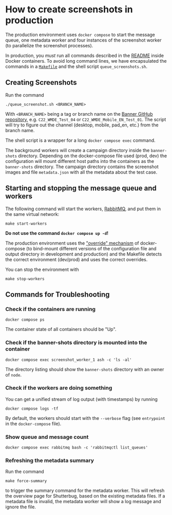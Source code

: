 # How to create screenshots in production

The production environment uses `docker compose` to start the message
queue, one metadata worker and four instances of the screenshot worker (to
parallelize the screenshot processes).

In production, you *must* run all commands described in the
[README](README.md) inside Docker containers. To avoid long command lines,
we have encapsulated the commands in a [`Makefile`](Makefile) and the
shell script `queue_screenshots.sh`.

## Creating Screenshots

Run the command

```shell
./queue_screenshot.sh <BRANCH_NAME>
```

With `<BRANCH_NAME>` being a tag or branch name on the [Banner GitHub
repository](https://github.com/wmde/fundraising-banners), e.g.
`C22_WMDE_Test_04` or `C22_WMDE_Mobile_EN_Test_01`. The script will try to
figure out the channel (desktop, mobile, pad_en, etc.) from the branch
name.

The shell script is a wrapper for a long `docker compose exec` command.

The background workers will create a campaign directory inside the
`banner-shots` directory. Depending on the docker-compose file used (prod,
dev) the configuration will mount different host paths into the containers
as the `banner-shots` directory. The campaign directory contains the
screenshot images and file `metadata.json` with all the metadata about the
test case.

## Starting and stopping the message queue and workers

The following command will start the workers, [RabbitMQ](https://www.rabbitmq.com/), and put them in the same virtual network:

	make start-workers

**Do not use the command `docker compose up -d`!**

The production environment uses the ["override"
mechanism](https://docs.docker.com/compose/extends/#multiple-compose-files)
of docker-compose (to bind-mount different versions of the configuration
file and output directory in development and production) and the Makefile
detects the correct environment (dev/prod) and uses the correct overrides.


You can stop the environment with

	make stop-workers


## Commands for Troubleshooting


### Check if the containers are running

	docker compose ps

The container state of all containers should be "Up".

### Check if the banner-shots directory is mounted into the container

	docker compose exec screenshot_worker_1 ash -c 'ls -al'

The directory listing should show the `banner-shots` directory with an
owner of `node`.

### Check if the workers are doing something

You can get a unified stream of log output (with timestamps) by running

	docker compose logs -tf

By default, the workers should start with the `--verbose` flag
(see `entrypoint` in the `docker-compose` file).


### Show queue and message count

	docker compose exec rabbitmq bash -c 'rabbitmqctl list_queues'

### Refreshing the metadata summary

Run the command 

	make force-summary

to trigger the summary command for the metadata worker. This will refresh
the overview page for Shutterbug, based on the existing metadata files. If
a metadata file is invalid, the metadata worker will show a log message
and ignore the file.


